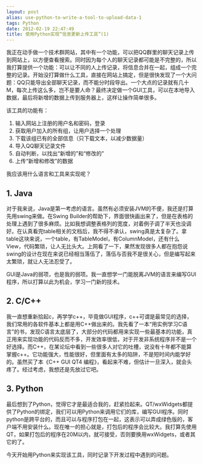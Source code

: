 ```yaml
---
layout: post
alias: use-python-to-write-a-tool-to-upload-data-1
tags: Python
date: 2012-02-19 22:47:49
title: 使用Python实现“信息更新上传工具”(1)
---
```


我正在动手做一个技术群网站，其中有一个功能，可以把QQ群里的聊天记录上传到网站上，以方便查看搜索。同时因为每个人的聊天记录都可能是不完整的，所以我打算提供一个功能：可以让不同的人上传记录，将信息合并在一起，组成一个完整的记录。开始没打算做什么工具，直接在网站上搞定，但是很快发现了一个大问题：QQ只能导出全部聊天记录，而不能分时段导出。一个大点的记录就有几十M，每次上传这么多，岂不是要人命？最终决定做一个GUI工具，可以在本地导入数据，最后将新增的数据上传到服务器上，这样让操作简单很多。

该工具的功能有：

1.  输入网站上注册的用户名和密码，登录
2.  获取用户加入的所有组，让用户选择一个处理
3.  下载该组已有的全部信息（只下载文本，以减少数据量）
4.  导入QQ聊天记录文件
5.  自动判断，以找出“新增的”和“修改的”
6.  上传“新增和修改”的数据

我应该用什么语言和工具来实现呢？

## 1. Java

<p>对于我来说，Java是第一考虑的语言。虽然有必须安装JVM的不便，我还是打算先用swing来做。在Swing Builder的帮助下，界面很快画出来了，但是在表格的处理上遇到了很多麻烦。比如我想调整表格列的宽度，对着例子调了半天也没调好。在认真看完table相关的文档后，我不得不承认，swing真是太复杂了。拿table这块来说，一个table，有TableModel，有ColumnModel，还有什么View，代码繁琐，让人无比头大。上网看了一下，果然发现很多人都在抱怨说swing的设计在现在来说已经相当落伍了，落伍与否我不是很关心，但是编写起来太繁琐，就让人无法忍受了。

</p>

GUI是Java的弱项，也是我的弱项。我一直想学一门能脱离JVM的语言来编写GUI程序，所以打算以此为机会，学习一门新的技术。

## 2. C/C++

我一直想重新拾起c，再学学c++，毕竟做GUI程序，c++可谓是最常见的选择，我们常用的各软件基本上都是用C++做出来的。我先看了一本“用实例学习C语言”的书，发现C语言太底层了，大部分的代码都用来实现一些最基本的功能，真正用来实现功能的代码反而不多，开发效率很低，对于开发非系统程序并不是一个好选择。而C++，在某论坛中看到一些很多人对它的吐槽，说没有十年都不能算掌握c++。它功能强大，性能很好，但里面有太多的陷阱，不是短时间内能学好的。虽然买了本《C++ GUI QT4 编程》，看起来不难，但估计一旦深入，就会头疼了。经过考虑，我想还是先放过它吧。

## 3. Python

<p>最后想到了Python，觉得它才是最适合我的，赶紧捡起来。QT/wxWidgets都提供了Python的绑定，我们可以用Python来调用它们的库，编写GUI程序。同时python是跨平台的，而且可以与程序打包在一起，这表示可以弄成绿色版的，客户端不用安装什么。现在唯一的担心就是，打包后的程序会比较大。我打算先使用QT，如果打包后的程序在20M以内，就可接受，否则要换用wxWidgets，或者其它的了。

今天开始用Python来实现该工具，同时记录下开发过程中遇到的问题。
</p>

